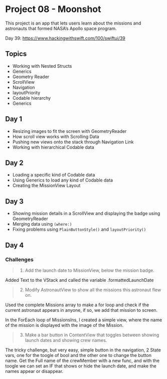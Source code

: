 # Project 08 - Moonshot

This project is an app that lets users learn about the missions and astronauts that formed NASA’s Apollo space program.

Day 39: https://www.hackingwithswift.com/100/swiftui/39

## Topics

- Working with Nested Structs
- Generics
- Geometry Reader
- ScrollView
- Navigation
- layoutPriority
- Codable hierarchy
- Generics

## Day 1

- Resizing images to fit the screen with GeometryReader
- How scroll view works with Scrolling Data
- Pushing new views onto the stack through Navigation Link
- Working with hierarchical Codable data

## Day 2

- Loading a specific kind of Codable data 
- Using Generics to load any kind of Codable data
- Creating the MissionView Layout

## Day 3

- Showing mission details in a ScrollView and displaying the badge using GeometryReader
- Merging data using `(where:)`
- Fixing problems using `PlainButtonStyle()` and `layoutPriority()`

## Day 4

### Challenges

>1. Add the launch date to MissionView, below the mission badge.

Added Text to the VStack and called the variable .formattedLaunchDate

>2. Modify AstronautView to show all the missions this astronaut flew on.

Used the complete Missions array to make a for loop and check if the current astronaut appears in anyone, if so, we add that mission to screen.

In the ForEach loop of MissionsIns, I created a simple view, where the name of the mission is displayed with the image of the Mission.

>3. Make a bar button in ContentView that toggles between showing launch dates and showing crew names.

The tricky challenge, but very easy, simple button in the navigation, 2 State vars, one for the toogle of bool and the other one to change the button name. Get the Full name of the crewMember with a new func, and with the toogle we can set an IF that shows or hide the launch date, and make the names appear or disappear.
